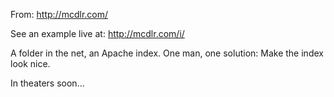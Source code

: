 From:
http://mcdlr.com/

See an example live at:
http://mcdlr.com/i/

A folder in the net, an Apache index. One man, one solution: Make the index look nice.

In theaters soon...
